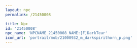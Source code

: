 ```yaml
---
layout: npc
permalink: /21450008

title: Npc
id: '21450008'
npc_name: 'NPCNAME_21450008_NAME:[F]DarkTear'
icon_url: 'portrait/mob/21000932_m_darkspirithorn_p.png'
---
```


